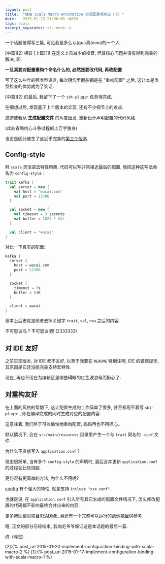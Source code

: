 ```yaml
---
layout: post
title:  "使用 Scala Macro Annotation 实现配置项绑定（下）"
date:   2015-01-23 21:30:00 +0800
tags: scala
excerpt_separator: <!--more-->
---
```



一个话题值得写三篇, 可见我是多么认(gui)真(mao)的一个人.

[中篇][2] 相较 [上篇][1] 在定义上虽减少的噪音, 但其核心问题并没有得到完美的解决, 即:

**一旦真要对配置重构个命名什么的, 必然是要改代码, 再改配置**

写了这么些年的强类型语言, 每次阴沟里翻船都是在 "重构配置" 之后, 这让本是类型检查的优势成为了笑话.

<!--more-->

[中篇][2] 的最后, 我留下了一个 `sbt-plugin` 任务待完成,.

在细想过后, 发现基于上个版本的实现, 还有不少细节上的难点.

这迫使我从 **生成配置文件** 的角度出发, 重新设计声明配置的代码风格.

(此处省略内心斗争过程的上万字独白)

也正是因此催生了这近乎完美的[第三个版本][3].

## Config-style

拜 `scala` 灵活语法特性所赐, 代码可以写非常接近最后的配置, 我把这种这写法命名为 `config-style` :

```scala
trait kafka {
  val server = new {
    val host = "wacai.com"
    val port = 12306
  }

  val socket = new {
    val timeout = 3 seconds
    val buffer = 1024 * 64L
  }

  val client = "wacai"
}
```

对比一下真实的配置:

```scala
kafka {
  server {
    host = wacai.com
    port = 12306
  }

  socket {
    timeout = 3s
    buffer = 64K
  }

  client = wacai
}
```

基本上后者就是前者去掉关键字 `trait`, `val`, `new` 之后的内容.

不可思议吗 ?  不可思议吧! (2333333)

## 对 IDE 友好

之前实现版本, 对 IDE 都不友好, 以至于我要在 `README` 特别注明, IDE 的错误提示, 其原因是它还没能完美支持宏特性.

现在, 再也不用在为编辑区里哪些碍眼的红色波浪号而揪心了.

## 对重构友好

在上面的风格的帮助下, 这让配置生成的工作简单了很多, 甚至都用不着写 `sbt-plugin` , 即在编译完成的同时生成对应的配置内容.

这意味着, 我们终于可以愉快地重构配置, 妈妈再也不用担心...

默认情况下, 会在 `src/main/resources` 目录里产生一个与 `trait` 同名的 `.conf` 文件.

为什么不直接写入 `application.conf` ?

理由很简单, 当有多个 `config-style` 的声明时, 最后合并更新 `application.conf` 的过程会比较烧脑.

更何况有更简单的方法, 为什么不用呢?

[config](https://github.com/typesafehub/config#features-of-hocon) 有个强大的特性, 就是支持 `include "xxx.conf"`.

也就是说, 在 `application.conf` 引入所有其它生成的配置文件情况下, 怎么修改配置的代码都不影响最终合并出来的内容.

更多帮助请见项目[README][3], 另还有一个完整可以运行的[范例项目][example]供参考.

嗯, 正文的部分已经结束, 我向毛爷爷保证这是本话题的最后一篇.

终. (碎觉)

[example]:https://github.com/wacai/config-annotation-example
[3]:https://github.com/wacai/config-annotation
[2]:{% post_url 2015-01-20-implement-configuration-binding-with-scala-macro-2 %}
[1]:{% post_url 2015-01-17-implement-configuration-binding-with-scala-macro-1 %}
